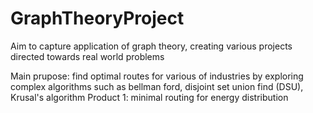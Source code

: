 # GraphTheoryProject
Aim to capture application of graph theory, creating various projects directed towards real world problems 

Main prupose: find optimal routes for various of industries by exploring complex algorithms such as bellman ford, disjoint set union find (DSU), Krusal's algorithm
  Product 1: minimal routing for energy distribution 

